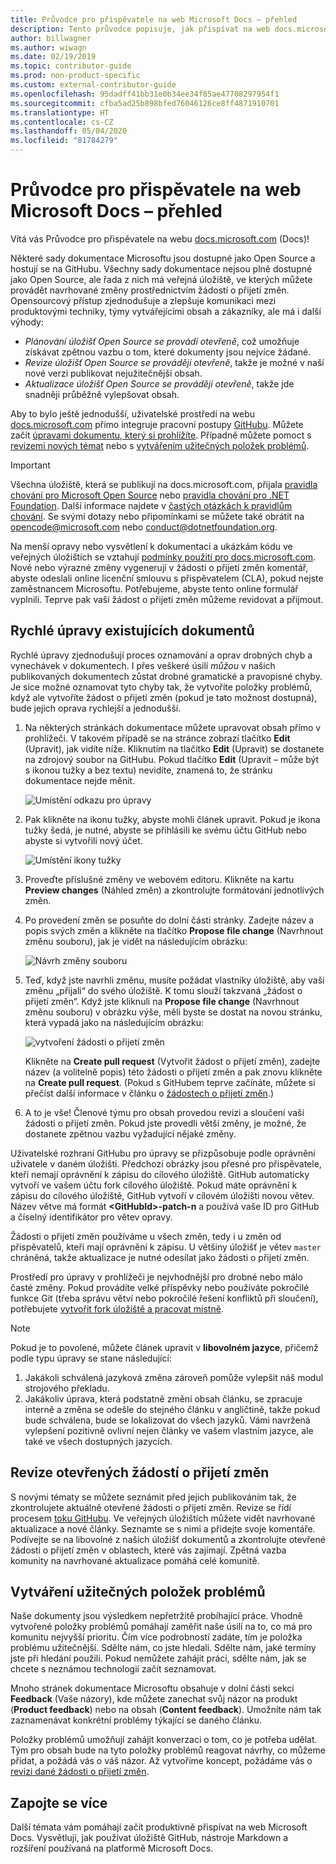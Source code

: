 ```yaml
---
title: Průvodce pro přispěvatele na web Microsoft Docs – přehled
description: Tento průvodce popisuje, jak přispívat na web docs.microsoft.com, který obsahuje dokumentaci Microsoftu.
author: billwagner
ms.author: wiwagn
ms.date: 02/19/2019
ms.topic: contributor-guide
ms.prod: non-product-specific
ms.custom: external-contributor-guide
ms.openlocfilehash: 95dadff41bb31e0b34ee34f85ae47708297954f1
ms.sourcegitcommit: cfba5ad25b898bfed76046126ce8ff4871910701
ms.translationtype: HT
ms.contentlocale: cs-CZ
ms.lasthandoff: 05/04/2020
ms.locfileid: "81784279"
---
```

# <a name="microsoft-docs-contributor-guide-overview"></a>Průvodce pro přispěvatele na web Microsoft Docs – přehled

Vítá vás Průvodce pro přispěvatele na webu [docs.microsoft.com](https://docs.microsoft.com) (Docs)!

Některé sady dokumentace Microsoftu jsou dostupné jako Open Source a hostují se na GitHubu. Všechny sady dokumentace nejsou plně dostupné jako Open Source, ale řada z nich má veřejná úložiště, ve kterých můžete provádět navrhované změny prostřednictvím žádostí o přijetí změn. Opensourcový přístup zjednodušuje a zlepšuje komunikaci mezi produktovými techniky, týmy vytvářejícími obsah a zákazníky, ale má i další výhody:

- _Plánování úložišť Open Source se provádí otevřeně_, což umožňuje získávat zpětnou vazbu o tom, které dokumenty jsou nejvíce žádané.
- _Revize úložišť Open Source se provádějí otevřeně_, takže je možné v naší nové verzi publikovat nejužitečnější obsah.
- _Aktualizace úložišť Open Source se provádějí otevřeně_, takže jde snadněji průběžně vylepšovat obsah.

Aby to bylo ještě jednodušší, uživatelské prostředí na webu [docs.microsoft.com](https://docs.microsoft.com) přímo integruje pracovní postupy [GitHubu](https://github.com). Můžete začít [úpravami dokumentu, který si prohlížíte](#quick-edits-to-existing-documents). Případně můžete pomoct s [revizemi nových témat](#review-open-prs) nebo s [vytvářením užitečných položek problémů](#create-quality-issues).

> [!IMPORTANT]
> Všechna úložiště, která se publikují na docs.microsoft.com, přijala [pravidla chování pro Microsoft Open Source](https://opensource.microsoft.com/codeofconduct/) nebo [pravidla chování pro .NET Foundation](https://dotnetfoundation.org/code-of-conduct). Další informace najdete v [častých otázkách k pravidlům chování](https://opensource.microsoft.com/codeofconduct/faq/). Se svými dotazy nebo připomínkami se můžete také obrátit na [opencode@microsoft.com](mailto:opencode@microsoft.com) nebo [conduct@dotnetfoundation.org](mailto:conduct@dotnetfoundation.org).<br>
>
> Na menší opravy nebo vysvětlení k dokumentaci a ukázkám kódu ve veřejných úložištích se vztahují [podmínky použití pro docs.microsoft.com](https://docs.microsoft.com/legal/termsofuse). Nové nebo výrazné změny vygenerují v žádosti o přijetí změn komentář, abyste odeslali online licenční smlouvu s přispěvatelem (CLA), pokud nejste zaměstnancem Microsoftu. Potřebujeme, abyste tento online formulář vyplnili. Teprve pak vaši žádost o přijetí změn můžeme revidovat a přijmout.

## <a name="quick-edits-to-existing-documents"></a>Rychlé úpravy existujících dokumentů

Rychlé úpravy zjednodušují proces oznamování a oprav drobných chyb a vynechávek v dokumentech. I přes veškeré úsilí _můžou_ v našich publikovaných dokumentech zůstat drobné gramatické a pravopisné chyby. Je sice možné oznamovat tyto chyby tak, že vytvoříte položky problémů, když ale vytvoříte žádost o přijetí změn (pokud je tato možnost dostupná), bude jejich oprava rychlejší a jednodušší.

1. Na některých stránkách dokumentace můžete upravovat obsah přímo v prohlížeči. V takovém případě se na stránce zobrazí tlačítko **Edit** (Upravit), jak vidíte níže. Kliknutím na tlačítko **Edit** (Upravit) se dostanete na zdrojový soubor na GitHubu. Pokud tlačítko **Edit** (Upravit – může být s ikonou tužky a bez textu) nevidíte, znamená to, že stránku dokumentace nejde měnit.

   ![Umístění odkazu pro úpravy](./media/index/edit-article.png)

2. Pak klikněte na ikonu tužky, abyste mohli článek upravit. Pokud je ikona tužky šedá, je nutné, abyste se přihlásili ke svému účtu GitHub nebo abyste si vytvořili nový účet. 

   ![Umístění ikony tužky](./media/index/edit-icon.png)


3. Proveďte příslušné změny ve webovém editoru. Klikněte na kartu **Preview changes** (Náhled změn) a zkontrolujte formátování jednotlivých změn.

4. Po provedení změn se posuňte do dolní části stránky. Zadejte název a popis svých změn a klikněte na tlačítko **Propose file change** (Navrhnout změnu souboru), jak je vidět na následujícím obrázku:

   ![Návrh změny souboru](./media/index/submit-pull-request.png)

5. Teď, když jste navrhli změnu, musíte požádat vlastníky úložiště, aby vaši změnu „přijali“ do svého úložiště. K tomu slouží takzvaná „žádost o přijetí změn“. Když jste kliknuli na **Propose file change** (Navrhnout změnu souboru) v obrázku výše, měli byste se dostat na novou stránku, která vypadá jako na následujícím obrázku:

   ![vytvoření žádosti o přijetí změn](media/index/create-pull-request.png)

   Klikněte na **Create pull request** (Vytvořit žádost o přijetí změn), zadejte název (a volitelně popis) této žádosti o přijetí změn a pak znovu klikněte na **Create pull request**. (Pokud s GitHubem teprve začínáte, můžete si přečíst další informace v článku o [žádostech o přijetí změn](https://help.github.com/en/articles/about-pull-requests).)

6. A to je vše! Členové týmu pro obsah provedou revizi a sloučení vaší žádosti o přijetí změn. Pokud jste provedli větší změny, je možné, že dostanete zpětnou vazbu vyžadující nějaké změny.

Uživatelské rozhraní GitHubu pro úpravy se přizpůsobuje podle oprávnění uživatele v daném úložišti. Předchozí obrázky jsou přesné pro přispěvatele, kteří nemají oprávnění k zápisu do cílového úložiště. GitHub automaticky vytvoří ve vašem účtu fork cílového úložiště. Pokud máte oprávnění k zápisu do cílového úložiště, GitHub vytvoří v cílovém úložišti novou větev. Název větve má formát **\<GitHubId\>-patch-n** a používá vaše ID pro GitHub a číselný identifikátor pro větev opravy.

Žádosti o přijetí změn používáme u všech změn, tedy i u změn od přispěvatelů, kteří mají oprávnění k zápisu. U většiny úložišť je větev `master` chráněná, takže aktualizace je nutné odesílat jako žádosti o přijetí změn.

Prostředí pro úpravy v prohlížeči je nejvhodnější pro drobné nebo málo časté změny. Pokud provádíte velké příspěvky nebo používáte pokročilé funkce Git (třeba správu větví nebo pokročilé řešení konfliktů při sloučení), potřebujete [vytvořit fork úložiště a pracovat místně](how-to-write-workflows-major.md).

> [!NOTE]
> Pokud je to povolené, můžete článek upravit v **libovolném jazyce**, přičemž podle typu úpravy se stane následující:
> 1. Jakákoli schválená jazyková změna zároveň pomůže vylepšit náš modul strojového překladu.
> 2. Jakákoliv úprava, která podstatně změní obsah článku, se zpracuje interně a změna se odešle do stejného článku v angličtině, takže pokud bude schválena, bude se lokalizovat do všech jazyků.
> Vámi navržená vylepšení pozitivně ovlivní nejen články ve vašem vlastním jazyce, ale také ve všech dostupných jazycích.

## <a name="review-open-prs"></a>Revize otevřených žádostí o přijetí změn

S novými tématy se můžete seznámit před jejich publikováním tak, že zkontrolujete aktuálně otevřené žádosti o přijetí změn. Revize se řídí procesem [toku GitHubu](https://guides.github.com/introduction/flow/). Ve veřejných úložištích můžete vidět navrhované aktualizace a nové články. Seznamte se s nimi a přidejte svoje komentáře. Podívejte se na libovolné z našich úložišť dokumentů a zkontrolujte otevřené žádosti o přijetí změn v oblastech, které vás zajímají. Zpětná vazba komunity na navrhované aktualizace pomáhá celé komunitě.

## <a name="create-quality-issues"></a>Vytváření užitečných položek problémů

Naše dokumenty jsou výsledkem nepřetržitě probíhající práce. Vhodně vytvořené položky problémů pomáhají zaměřit naše úsilí na to, co má pro komunitu nejvyšší prioritu. Čím více podrobností zadáte, tím je položka problému užitečnější. Sdělte nám, co jste hledali. Sdělte nám, jaké termíny jste při hledání použili. Pokud nemůžete zahájit práci, sdělte nám, jak se chcete s neznámou technologií začít seznamovat.

Mnoho stránek dokumentace Microsoftu obsahuje v dolní části sekci **Feedback** (Vaše názory), kde můžete zanechat svůj názor na produkt (**Product feedback**) nebo na obsah (**Content feedback**). Umožníte nám tak zaznamenávat konkrétní problémy týkající se daného článku.

Položky problémů umožňují zahájit konverzaci o tom, co je potřeba udělat. Tým pro obsah bude na tyto položky problémů reagovat návrhy, co můžeme přidat, a požádá vás o váš názor. Až vytvoříme koncept, požádáme vás o [revizi dané žádosti o přijetí změn](#review-open-prs).

## <a name="get-more-involved"></a>Zapojte se více

Další témata vám pomáhají začít produktivně přispívat na web Microsoft Docs. Vysvětlují, jak používat úložiště GitHub, nástroje Markdown a rozšíření používaná na platformě Microsoft Docs.
